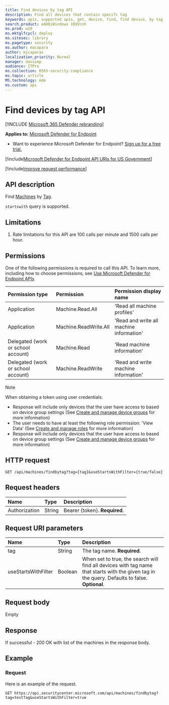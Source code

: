 ```yaml
---
title: Find devices by tag API
description: Find all devices that contain specifc tag
keywords: apis, supported apis, get, device, find, find device, by tag, tag
search.product: eADQiWindows 10XVcnh
ms.prod: w10
ms.mktglfcycl: deploy
ms.sitesec: library
ms.pagetype: security
ms.author: macapara
author: mjcaparas
localization_priority: Normal
manager: dansimp
audience: ITPro
ms.collection: M365-security-compliance
ms.topic: article
MS.technology: mde
ms.custom: api
---
```


# Find devices by tag API

[!INCLUDE [Microsoft 365 Defender rebranding](../../includes/microsoft-defender.md)]


**Applies to:** [Microsoft Defender for Endpoint](https://go.microsoft.com/fwlink/?linkid=2154037)

- Want to experience Microsoft Defender for Endpoint? [Sign up for a free trial.](https://signup.microsoft.com/create-account/signup?products=7f379fee-c4f9-4278-b0a1-e4c8c2fcdf7e&ru=https://aka.ms/MDEp2OpenTrial?ocid=docs-wdatp-exposedapis-abovefoldlink)

[!include[Microsoft Defender for Endpoint API URIs for US Government](../../includes/microsoft-defender-api-usgov.md)]

[!include[Improve request performance](../../includes/improve-request-performance.md)]

## API description

Find [Machines](machine.md) by [Tag](machine-tags.md).

`startswith` query is supported.

## Limitations

1. Rate limitations for this API are 100 calls per minute and 1500 calls per hour.

## Permissions

One of the following permissions is required to call this API. To learn more, including how to choose permissions, see [Use Microsoft Defender for Endpoint APIs](apis-intro.md)

Permission type|Permission|Permission display name
:---|:---|:---
Application|Machine.Read.All|'Read all machine profiles'
Application|Machine.ReadWrite.All|'Read and write all machine information'
Delegated (work or school account)|Machine.Read|'Read machine information'
Delegated (work or school account)|Machine.ReadWrite|'Read and write machine information'

> [!NOTE]
> When obtaining a token using user credentials:
>
> - Response will include only devices that the user have access to based on device group settings (See [Create and manage device groups](machine-groups.md) for more information)
> - The user needs to have at least the following role permission: 'View Data' (See [Create and manage roles](user-roles.md) for more information)
> - Response will include only devices that the user have access to based on device group settings (See [Create and manage device groups](machine-groups.md) for more information)

## HTTP request

```http
GET /api/machines/findbytag?tag={tag}&useStartsWithFilter={true/false}
```

## Request headers

Name|Type|Description
:---|:---|:---
Authorization|String|Bearer {token}. **Required**.

## Request URI parameters

Name|Type|Description
:---|:---|:---
tag|String|The tag name. **Required**.
useStartsWithFilter|Boolean|When set to true, the search will find all devices with tag name that starts with the given tag in the query. Defaults to false. **Optional**.

## Request body

Empty

## Response

If successful - 200 OK with list of the machines in the response body.

## Example

### Request

Here is an example of the request.

```http
GET https://api.securitycenter.microsoft.com/api/machines/findbytag?tag=testTag&useStartsWithFilter=true
```
